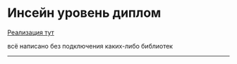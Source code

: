 # Инсейн уровень диплом
[Реализация тут](http://diplom-glo.tmweb.ru/ "Развёрнуто на хостинге")

всё написано без подключения каких-либо библиотек
____________________________________________________
